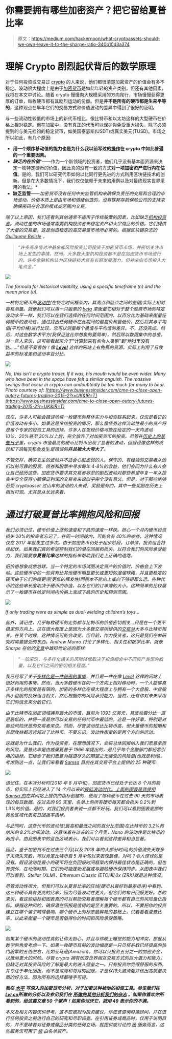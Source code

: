 # 你需要拥有哪些加密资产？把它留给夏普比率

> 原文：<https://medium.com/hackernoon/what-cryptoassets-should-we-own-leave-it-to-the-sharpe-ratio-340b10d3a374>

# 理解 Crypto 剧烈起伏背后的数学原理

对于任何投资或交易过 [crypto](https://hackernoon.com/tagged/crypto) 的人来说，他们都很清楚加密资产的价值会有多不稳定。波动很大程度上是由于[加密货币](https://hackernoon.com/tagged/cryptocurrency)是如此年轻的资产类别，但还有其他因素，我将在本文中讨论。随着 crypto 慢慢向大规模采用的方向爬行，市场慢慢获得更厚的订单，每枚硬币都有其剧烈运动的份额。但是**并不是所有的硬币都是生来平等的**，这种观点在早年它们的交易方式和价值波动的差异中得到了很好的证明。

与一些流动性较低的市场上的新代币相比，像比特币和以太坊这样的大型硬币在价格上相对稳定。但在加密中，没有真正的代币可以保护你免受重大损失，除了必须提到的与美元挂钩的稳定货币，如美国泰瑟斯(USDT)或真实美元(TUSD)。市场之所以如此，有几个原因:

*   **用一个顺序移动值的能力也是为什么我以前写过的[操作](https://hackernoon.com/the-mysterious-manipulation-of-crypto-markets-and-how-to-manage-5234e19e6e77)在 crypto 中如此普遍的一个重要因素。**
*   ***缺乏内在价值****——作为一个新领域的投资者，他们几乎没有基本面资源来决定一枚特定硬币的价值，因此真的没有一致的方式**对一项加密资产进行内在估值**。是的，我们可以研究代币如何以比同行更先进的方式利用区块链技术的创新。但是在大多数情况下，我们仅仅依赖于未来的用例以及对最终现实世界采用的看法。*
*   ****缺乏监管****——*加密货币没有任何中央监管机构来确保负责任的交易和合理的市场波动。价值本质上是由市场和情绪创造的，没有联邦存款保险公司的支持来确保密码在合理的模式或范围内交易。*

*除了以上原因，我们还看到其他通常不适用于传统股票的因素，比如缺乏[机构投资者](https://www.investopedia.com/terms/i/institutionalinvestor.asp)。流动性差的市场通常需要机构投资者来稳定资产和大宗商品的价格。它们提供了大量的交易量，这是创造稳定的高交易量市场所必需的。根据区块链杂志的 [Guillaume Belisle](https://the-blockchain-journal.com/author/votreconseillerblog/) ，*

> *“许多高净值对冲基金或风险投资公司投资于加密货币市场，并密切关注市场上发生的事情。然而，大多数大型机构投资都不是在加密货币市场进行的。许多金融机构认为区块链技术具有长期发展潜力，但并未向市场投入大笔资金。”*

*![](img/43ba0e6baab36181393c3893673533a8.png)*

*The formula for historical volatility, using a specific timeframe (n) and the mean price (u).*

*一枚特定硬币的[波动性](https://www.investopedia.com/terms/v/variance.asp)(在特定时间框架内，其高点和低点之间的差值)实际上相对容易测量。就像我们可以用一只股票的 [beta](https://finance.zacks.com/define-stock-beta-9520.html) 来衡量它相对于整个股票市场的特定波动水平一样，我们可以在我们选择的任何时间范围内，以百分比为基础来衡量任何硬币的波动性。通过找出任何硬币在此期间的最高价和最低价，然后将其与平均值(平均价格)进行比较，您可以测量每个极值与平均值的差异。不，还没完成。然后，对这些数字求平方(我保证这比你想象的要简单)，然后除以数据集中的总值。对一些人来说，这可能看起来介于*“计算起来有点令人畏惧”*到*“地狱里没有路……”*但是不要害怕！像 [**Level**](http://lvl.co/?r=CxEGyn1x) 这样的网站上有免费的资源，实际上利用了日收益率的标准差和波动率百分比。*

*![](img/0eb61248bfe4385adb29e78aae641eda.png)*

*No, this isn’t a crypto trader. If it was, his mouth would be even wider. Many who have been in the space have felt a similar anguish. The massive swings that occur in crypto can undoubtedly be too much for many to bear. Photo courtesy of: [https://www.businessinsider.com/cme-to-close-open-outcry-futures-trading-2015-2?r=UK&IR=T](https://www.businessinsider.com/cme-to-close-open-outcry-futures-trading-2015-2?r=UK&IR=T)*

*现在，许多人可能会错误地将一枚硬币的整体实力与投资联系起来，仅仅是看它的价值波动有多小。如果这是传统投资的情况，那么像债券这样流动性最小的资产将是每个专家的投资工具的选择。许多人在发现价格可能在给定的一天内波动 10%、20%甚至 30%以上后，完全放弃了对加密货币的投资。尽管在[历史上的某些日子](https://www.aier.org/article/bitcoins-largest-price-changes-coincide-major-news-events-about-cryptocurrency)里，crypto 市值最高的硬币比特币出现了显著的波动，但假设像这样的跳跃和下跌*每天都会发生*是错误的**并且被大大夸大了**。*

*不管怎样，确实发生的波动并不适合心脏虚弱的人。保守的、有经验的交易者从他们以前可靠的股票、债券和股票中寻求每年 4-8%的收益，他们会问为什么有人会让自己经历这些。加密货币要求其交易者容忍的剧烈波动对那些希望年复一年从投资中安全获得小额保证利润的交易者来说似乎完全没有意义。但是，对于那些能够忍受 cryptoasset 过山车的波动的人来说，奖励是有的，其中一些奖励在历史上相当可观。尤其是从长远来看。*

# *通过打破夏普比率拥抱风险和回报*

*我们必须记住，硬币价值上涨的速度和下跌的速度一样快。担心一个月内硬币投资损失 20%的投资者忘记了，在同一时间段内，可能会有 40%的收益，这种情况仅在 2017 年就发生过多次。由于加密货币仍处于起步阶段，订单薄，投资组合持续起伏。如果我们真的希望控制我们的潜在回报和损失，以符合我们的风险承受能力，我们需要像**夏普比率**这样的指标来帮助我们走上正确的道路。*

*把价格想象成悠悠球，当一个特定的市场试图决定资产的价值时，价格会上下波动。这些硬币中的一些具有比其他硬币明显更长或更短的溜溜球绳，并且更稳定的硬币由于它们的绳更短(更低的挥发性)而根本不能向上或向下够得那么远。各种代币的这些串长度取决于硬币的市值，以及它们的订单簿的大小。这种简单的比较展示了一枚硬币在给定时间内价格上涨或下跌的历史和预测范围。*

*![](img/b8791073e7ac4aff0d01217589a2459a.png)*

*If only trading were as simple as dual-wielding children’s toys…*

*此外，请记住，几乎每枚硬币的走势都与比特币的价值密切相关...只是在一个更不稳定的方向上。这在很大程度上是因为大多数交易所提供的[交易对](https://cryptocurrencyfacts.com/what-are-trading-pairs-in-cryptocurrency/)大多与比特币相关。在某个时候，这种情况可能会改变。但目前，作为投资者，这只是我们在做研究时需要接受的东西。Andrew Munro 讨论了多样化、相关性和数学比率，就像 Sharpe 在他的[文章](https://www.finder.com.au/the-mathematical-case-for-cryptocurrency-investment)中雄辩地论述的那样:*

> *“一般来说，与多样化相关的风险降低取决于投资组合中不同资产类型的数量，以及它们之间的密切相关程度。”*

*我已经写了关于[多样化是一件秘密的事情](https://hackernoon.com/the-art-of-the-index-handling-cryptocurrency-bubbles-and-minimizing-volatility-371faddfa2dd)，并且是一件在像 [Level](http://lvl.co/?r=CxEGyn1x) 这样的网站上很好利用的事情。然而，当大多数硬币在同一个方向上相对移动时，一个人能够真正多样化的程度是有限的。加密的多样化在很大程度上与拥有一个大盘股、中盘股和小盘股的良好组合相关，然后根据你的风险承受能力，当然，还有你对未来采用它们的信念来分散它们。*

*由于比特币在加密领域拥有最大的市值，目前为 1093 亿美元，其波动百分比一直是最低的，并将一直是你可以交易的任何代币中最低的。这是一件好事，特别是对那些风险厌恶的交易者来说。然而，尽管波动性比比特币高，但大量硬币的短期和长期收益都远远超过了比特币。不要忘记，波动性衡量的是两个方向的运动。*

*这就是为什么我们，作为投资者，在理想情况下，会将总体回报纳入我们愿意承担的风险。夏普比率是由威廉夏普于 1966 年提出的，是几乎每个金融部门都经常引用的指标。它结合了我们愿意为隧道尽头的期望之光接受的风险量(也就是利润)。考虑到这一点，让我们来看看 [Samsa](http://lvl.co/?r=CxEGyn1x) 目前在其交易平台上提供的 25 种硬币:*

*![](img/ed7913215f9271beea448c766da0dac5.png)*

*请记住，在本次分析时(2018 年 8 月中旬)，加密货币已经处于长达 8 个月的熊市，但实际上已经进入了 14 个月以来的[最低波动时代。上面的图表是我使用](http://samsa.ai?utm_medium=partner&utm_source=medium&utm_campaign=sharpening+your+crypto+investing+the+sharpe+ratio&utm_content=hackernoon) [Samsa 的](http://lvl.co/?r=CxEGyn1x)在其网站上提供的指标创建的，使用了每种硬币在过去 90 天的市场表现的每日数据。在过去的 90 天里，名单上的所有硬币每天都会损失 0.2%到 1.3%的价值。是的，对我们投资者来说一点都不好玩。我们可以看到图表底部的黄色区域代表每日回报率指标。*

*与此同时，这些代币的波动性(最高和最低之间的百分比范围)在比特币的 3.2%和纳米的 8.2%之间波动。这意味着在过去的三个月里，Nano 的波动性是比特币的两倍半。由我图表中的蓝色区域表示，我们可以看到这种差异相当显著。*

*因此，鉴于加密货币在过去三个月(以及 2018 年的大部分时间)的价值流失天数多于未流失天数，可以肯定比特币自 5 月中旬以来表现最佳，对吗？令人惊讶的是没有。假设波动性最小的硬币将在负回报时间框架内保持最佳状态是正确的，但也有例外，在动荡时期，它们仍可能蓬勃发展或与避险硬币保持同步。从图表中我们可以看到，Stellar (XLM)、Ethereum Classic (ETC)和 0x (ZRX)就是这种情况。*

*尽管波动性很大，但我们可以从夏普比率的灰线(硬币从最好到最差排序)中看到，这三种硬币具有更高的比率，因为尽管波动性更大，但它们的每日回报更好。总的来说，看这些指标和图表真的可以帮助交易者理解每个硬币都有自己的风险量化指标。根据这种风险，确保潜在回报是值得的是至关重要的。所以，不要把你的投资建立在哪个骗子喊得最响，哪个硬币上的标志最鲜艳的基础上，试着看看夏普比率，以此来衡量一个硬币是否值得你的时间和风险承受策略。*

*![](img/ef308474b63f652d7acd8927a4a038c4.png)*

*如果某个硬币的波动性真的让你太担心，并且与你晚上睡觉的能力相冲突，那就从数学的角度考虑一下。如果一枚硬币目前的波动幅度是一只贝塔系数已经很高的热门股票的五倍左右，比如亚马逊(Amazon)，你可以只投资五分之一的加密资金，以抵消更大的风险。尽管 crypto 拥有改变世界相互交易方式的巨大潜力和能力，但缺乏对其投资风险的了解是最大的进入壁垒之一。只有投资你觉得舒服的东西，并专注于年化回报，而不是每周和每月的回报，才是保持头脑清醒并做出高质量决策的好方法，因为所有的选择都唾手可得。*

****我在*** [***水平***](http://lvl.co/?r=CxEGyn1x) ***写深入的加密货币分析，对于加密这种被动的投资工具。参见我们在***[***Lvl.co***](http://lvl.co/?r=CxEGyn1x)***所做的分析以及参见我们在*** [***所做的其他分析我们的杂志***](https://medium.com/samsa-ai?utm_medium=partner&utm_source=hackernoon&utm_campaign=samsa_publication) ***。如果你喜欢你所看到的，给这篇文章 50 个掌声！如果你讨厌它，就用 49 表示你的不满。****

**本文及相关内容仅供参考。这不应被视为投资建议，你应该咨询财务顾问，并在进行任何投资之前进行自己的研究和尽职调查。在引用证券或商品时，仅用于说明目的，并不意味着对证券或商品分类的任何立场。就提供或讨论的* [*级*](http://lvl.co/?r=CxEGyn1x) *服务而言，这些服务仅可用于* [*级*](http://lvl.co/?r=CxEGyn1x) *白名单资产。**